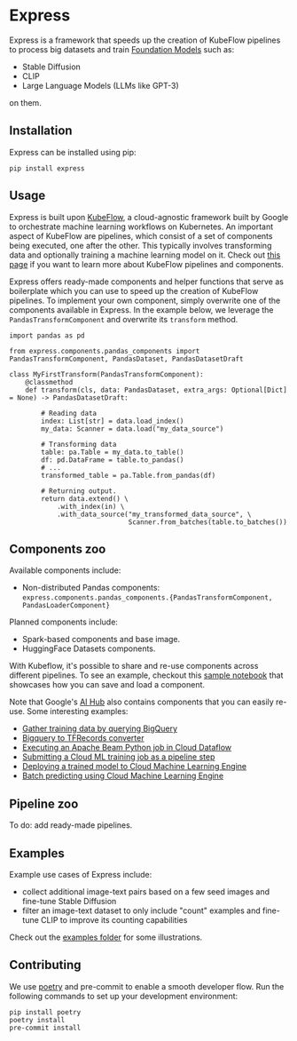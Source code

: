 # Express

Express is a framework that speeds up the creation of KubeFlow pipelines to process big datasets and train [Foundation Models](https://fsi.stanford.edu/publication/opportunities-and-risks-foundation-models)
such as:

- Stable Diffusion
- CLIP
- Large Language Models (LLMs like GPT-3)

on them.

## Installation

Express can be installed using pip:

```
pip install express
```

## Usage

Express is built upon [KubeFlow](https://www.kubeflow.org/), a cloud-agnostic framework built by Google to orchestrate machine learning workflows on Kubernetes. An important aspect of KubeFlow are pipelines, which consist of a set of components being executed, one after the other. This typically involves transforming data and optionally training a machine learning model on it. Check out [this page](https://www.kubeflow.org/docs/components/pipelines/v1/concepts/) if you want to learn more about KubeFlow pipelines and components.

Express offers ready-made components and helper functions that serve as boilerplate which you can use to speed up the creation of KubeFlow pipelines. To implement your own component, simply overwrite one of the components available in Express. In the example below, we leverage the `PandasTransformComponent` and overwrite its `transform` method.

```
import pandas as pd

from express.components.pandas_components import PandasTransformComponent, PandasDataset, PandasDatasetDraft

class MyFirstTransform(PandasTransformComponent):
    @classmethod
    def transform(cls, data: PandasDataset, extra_args: Optional[Dict] = None) -> PandasDatasetDraft:

        # Reading data
        index: List[str] = data.load_index()
        my_data: Scanner = data.load("my_data_source")

        # Transforming data
        table: pa.Table = my_data.to_table()
        df: pd.DataFrame = table.to_pandas()
        # ...
        transformed_table = pa.Table.from_pandas(df)

        # Returning output.
        return data.extend() \
            .with_index(in) \
            .with_data_source("my_transformed_data_source", \
                              Scanner.from_batches(table.to_batches())
```

## Components zoo

Available components include:

- Non-distributed Pandas components: `express.components.pandas_components.{PandasTransformComponent, PandasLoaderComponent}`

Planned components include:

- Spark-based components and base image.
- HuggingFace Datasets components.

With Kubeflow, it's possible to share and re-use components across different pipelines. To see an example, checkout this [sample notebook](https://github.com/Svendegroote91/kfp_samples/blob/master/Reusable%20Components%20101.ipynb) that showcases how you can save and load a component.

Note that Google's [AI Hub](https://aihub.cloud.google.com) also contains components that you can easily re-use. Some interesting examples:

- [Gather training data by querying BigQuery](https://aihub.cloud.google.com/p/products%2F4700cd7e-2826-4ce9-a1ad-33f4a5bf7433)
- [Bigquery to TFRecords converter](https://aihub.cloud.google.com/p/products%2F28a006d0-c833-4c68-98ff-37358eeb7726)
- [Executing an Apache Beam Python job in Cloud Dataflow](https://aihub.cloud.google.com/p/products%2F44999f4a-1668-4d42-a4e3-1269a8786840)
- [Submitting a Cloud ML training job as a pipeline step](https://aihub.cloud.google.com/p/products%2Ffbe29250-9b67-4dfb-8900-d6ce41cdb85a)
- [Deploying a trained model to Cloud Machine Learning Engine](https://aihub.cloud.google.com/p/products%2F7a08de6c-3864-4ccf-8151-4119e1b4e890)
- [Batch predicting using Cloud Machine Learning Engine](https://aihub.cloud.google.com/p/products%2F3d5d2340-0eb2-4b03-aecc-ae34f6105822)

## Pipeline zoo

To do: add ready-made pipelines.

## Examples

Example use cases of Express include:

- collect additional image-text pairs based on a few seed images and fine-tune Stable Diffusion
- filter an image-text dataset to only include "count" examples and fine-tune CLIP to improve its counting capabilities

Check out the [examples folder](examples) for some illustrations.

## Contributing

We use [poetry](https://python-poetry.org/docs/) and pre-commit to enable a smooth developer flow. Run the following commands to 
set up your development environment:

```commandline
pip install poetry
poetry install
pre-commit install
```
